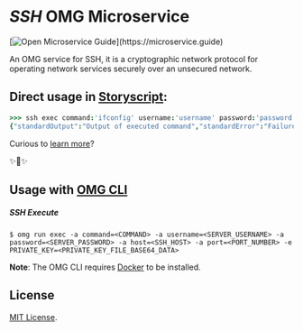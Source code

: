 # _SSH_ OMG Microservice

[![Open Microservice Guide](https://img.shields.io/badge/OMG%20Enabled-👍-green.svg?)](https://microservice.guide)

An OMG service for SSH, it  is a cryptographic network protocol for operating network services securely over an unsecured network.

## Direct usage in [Storyscript](https://storyscript.io/):

```coffee
>>> ssh exec command:'ifconfig' username:'username' password:'password' host:'serverHost' port:'portNumber' 
{"standardOutput":"Output of executed command","standardError":"Failure message if any error occurred","returnCode":"HTTPstatusCode"}
```

Curious to [learn more](https://docs.storyscript.io/)?

✨🍰✨

## Usage with [OMG CLI](https://www.npmjs.com/package/omg)

##### SSH Execute
```shell
$ omg run exec -a command=<COMMAND> -a username=<SERVER_USERNAME> -a password=<SERVER_PASSWORD> -a host=<SSH_HOST> -a port=<PORT_NUMBER> -e PRIVATE_KEY=<PRIVATE_KEY_FILE_BASE64_DATA>
```

**Note**: The OMG CLI requires [Docker](https://docs.docker.com/install/) to be installed.

## License
[MIT License](https://github.com/omg-services/awesome/blob/master/LICENSE).




